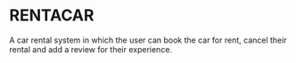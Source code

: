 # RENTACAR

A car rental system in which the user can book the car for rent, cancel their rental and add a review for their experience.
